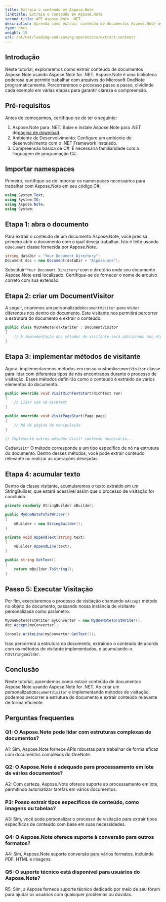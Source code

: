 ```yaml
---
title: Extraia o conteúdo em Aspose.Note
linktitle: Extraia o conteúdo em Aspose.Note
second_title: API Aspose.Note .NET
description: Aprenda como extrair conteúdo de documentos Aspose.Note usando Aspose.Note for .NET. Este tutorial abrangente orienta você pelo processo passo a passo.
type: docs
weight: 15
url: /pt/net/loading-and-saving-operations/extract-content/
---
```

## Introdução

Neste tutorial, exploraremos como extrair conteúdo de documentos Aspose.Note usando Aspose.Note for .NET. Aspose.Note é uma biblioteca poderosa que permite trabalhar com arquivos do Microsoft OneNote programaticamente. Percorreremos o processo passo a passo, dividindo cada exemplo em várias etapas para garantir clareza e compreensão.

## Pré-requisitos

Antes de começarmos, certifique-se de ter o seguinte:

1.  Aspose.Note para .NET: Baixe e instale Aspose.Note para .NET do[página de download](https://releases.aspose.com/note/net/).
2. Ambiente de Desenvolvimento: Configure um ambiente de desenvolvimento com o .NET Framework instalado.
3. Compreensão básica de C#: É necessária familiaridade com a linguagem de programação C#.

## Importar namespaces

Primeiro, certifique-se de importar os namespaces necessários para trabalhar com Aspose.Note em seu código C#:

```csharp
using System.Text;
using System.IO;
using Aspose.Note;
using System;
```

## Etapa 1: abra o documento

 Para extrair o conteúdo de um documento Aspose.Note, você precisa primeiro abrir o documento com o qual deseja trabalhar. Isto é feito usando o`Document` classe fornecida por Aspose.Note.

```csharp
string dataDir = "Your Document Directory";
Document doc = new Document(dataDir + "Aspose.one");
```

 Substituir`"Your Document Directory"`com o diretório onde seu documento Aspose.Note está localizado. Certifique-se de fornecer o nome de arquivo correto com sua extensão.

## Etapa 2: criar um DocumentVisitor

 A seguir, criaremos um personalizado`DocumentVisitor` para visitar diferentes nós dentro do documento. Este visitante nos permitirá percorrer a estrutura do documento e extrair o conteúdo.

```csharp
public class MyOneNoteToTxtWriter : DocumentVisitor
{
    // A implementação dos métodos de visitante será adicionada nas etapas subsequentes.
}
```

## Etapa 3: implementar métodos de visitante

 Agora, implementaremos métodos em nosso custom`DocumentVisitor` classe para lidar com diferentes tipos de nós encontrados durante o processo de visitação. Esses métodos definirão como o conteúdo é extraído de vários elementos do documento.

```csharp
public override void VisitRichTextStart(RichText run)
{
    // Lidar com nó RichText
}

public override void VisitPageStart(Page page)
{
    // Nó de página de manipulação
}

// Implemente outros métodos Visit* conforme necessário...
```

 Cada`Visit*` O método corresponde a um tipo específico de nó na estrutura do documento. Dentro desses métodos, você pode extrair conteúdo relevante ou realizar as operações desejadas.

## Etapa 4: acumular texto

Dentro da classe visitante, acumularemos o texto extraído em um StringBuilder, que estará acessível assim que o processo de visitação for concluído.

```csharp
private readonly StringBuilder mBuilder;

public MyOneNoteToTxtWriter()
{
    mBuilder = new StringBuilder();
}

private void AppendText(string text)
{
    mBuilder.AppendLine(text);
}

public string GetText()
{
    return mBuilder.ToString();
}
```

## Passo 5: Executar Visitação

 Por fim, executaremos o processo de visitação chamando o`Accept` método no objeto de documento, passando nossa instância de visitante personalizada como parâmetro.

```csharp
MyOneNoteToTxtWriter myConverter = new MyOneNoteToTxtWriter();
doc.Accept(myConverter);

Console.WriteLine(myConverter.GetText());
```

 Isso percorrerá a estrutura do documento, extraindo o conteúdo de acordo com os métodos de visitante implementados, e acumulando-o no`StringBuilder`.

## Conclusão

 Neste tutorial, aprendemos como extrair conteúdo de documentos Aspose.Note usando Aspose.Note for .NET. Ao criar um personalizado`DocumentVisitor` e implementando métodos de visitação, podemos percorrer a estrutura do documento e extrair conteúdo relevante de forma eficiente.

## Perguntas frequentes

### Q1: O Aspose.Note pode lidar com estruturas complexas de documentos?

A1: Sim, Aspose.Note fornece APIs robustas para trabalhar de forma eficaz com documentos complexos do OneNote.

### Q2: O Aspose.Note é adequado para processamento em lote de vários documentos?

A2: Com certeza, Aspose.Note oferece suporte ao processamento em lote, permitindo automatizar tarefas em vários documentos.

### P3: Posso extrair tipos específicos de conteúdo, como imagens ou tabelas?

A3: Sim, você pode personalizar o processo de visitação para extrair tipos específicos de conteúdo com base em suas necessidades.

### Q4: O Aspose.Note oferece suporte à conversão para outros formatos?

A4: Sim, Aspose.Note suporta conversão para vários formatos, incluindo PDF, HTML e imagens.

### Q5: O suporte técnico está disponível para usuários do Aspose.Note?

R5: Sim, a Aspose fornece suporte técnico dedicado por meio de seu fórum para ajudar os usuários com quaisquer problemas ou dúvidas.